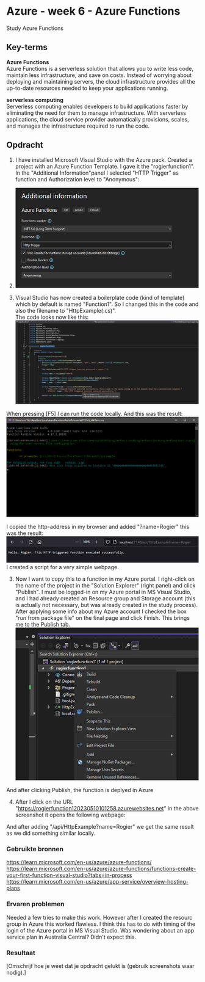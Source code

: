 # Azure - week 6 - Azure Functions
Study Azure Functions  

## Key-terms
**Azure Functions**  
Azure Functions is a serverless solution that allows you to write less code, maintain less infrastructure, and save on costs. Instead of worrying about deploying and maintaining servers, the cloud infrastructure provides all the up-to-date resources needed to keep your applications running.  

**serverless computing**  
Serverless computing enables developers to build applications faster by eliminating the need for them to manage infrastructure. With serverless applications, the cloud service provider automatically provisions, scales, and manages the infrastructure required to run the code.  

## Opdracht  
1. I have installed Microsoft Visual Studio with the Azure pack. Created a project with an Azure Function Template. I gave it the "rogierfunction1". In the "Additional Information"panel I selected "HTTP Trigger" as function and Authorization level to "Anonymous":  
2. ![](https://github.com/techgrounds/techgrounds-Rogier1978/blob/main/00_includes/07_Azure_03/AZ_14%20-%2009%20azure%20function%20add%20info.png)  


2. Visual Studio has now created a boilerplate code (kind of template) which by default is named "Function1". So I changed this in the code and also the filename to "HttpExample(.cs)".  
The code looks now like this:  
![](https://github.com/techgrounds/techgrounds-Rogier1978/blob/main/00_includes/07_Azure_03/AZ_14%20-%2010%20function%20code.png)  

When pressing [F5] I can run the code locally. And this was the result:  
![](https://github.com/techgrounds/techgrounds-Rogier1978/blob/main/00_includes/07_Azure_03/AZ_14%20-%2011%20function%20local%20run.png)  

I copied the http-address in my browser and added "?name=Rogier" this was the result:  
![](https://github.com/techgrounds/techgrounds-Rogier1978/blob/main/00_includes/07_Azure_03/AZ_14%20-%2012%20local%20browser.png)  
I created a script for a very simple webpage.


3. Now I want to copy this to a function in my Azure portal. I right-click  on the name of the project in the "Solution Explorer" (right panel) and click "Publish". I must be logged-in on my Azure portal in MS Visual Studio, and I had already created an Resource group and Storage account (this is actually not necessary, but was already created in the study process). After applying some info about my Azure account I checked the box "run from package file" on the final page and click Finish. This brings me to the Publish tab.  
![](https://github.com/techgrounds/techgrounds-Rogier1978/blob/main/00_includes/07_Azure_03/AZ_14%20-%2013%20solution%20explorer.png)  
  
And after clicking Publish, the function is deplyed in Azure  
  

4. After I click on the URL "https://rogierfunction120230510101258.azurewebsites.net" in the above screenshot it opens the following webpage:  

And after adding "/api/HttpExample?name=Rogier" we get the same result as we did something similar locally.  



### Gebruikte bronnen
https://learn.microsoft.com/en-us/azure/azure-functions/  
https://learn.microsoft.com/en-us/azure/azure-functions/functions-create-your-first-function-visual-studio?tabs=in-process  
https://learn.microsoft.com/en-us/azure/app-service/overview-hosting-plans  


### Ervaren problemen
Needed a few tries to make this work. However after I created the resourc group in Azure this worked flawless. I think this has to do with timing of the login of the Azure portal in MS Visual Studio. Was wondering about an app service plan in Australia Central? Didn't expect this.

### Resultaat
[Omschrijf hoe je weet dat je opdracht gelukt is (gebruik screenshots waar nodig).]
